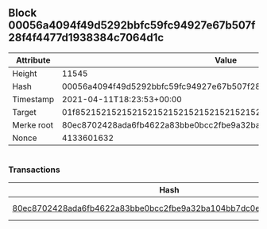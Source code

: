 ## Block 00056a4094f49d5292bbfc59fc94927e67b507f28f4f4477d1938384c7064d1c

Attribute | Value
--- | ---
Height | 11545
Hash | 00056a4094f49d5292bbfc59fc94927e67b507f28f4f4477d1938384c7064d1c
Timestamp | 2021-04-11T18:23:53+00:00
Target | 01f8521521521521521521521521521521521521521521521521521521521521
Merke root | 80ec8702428ada6fb4622a83bbe0bcc2fbe9a32ba104bb7dc0e518120465a056
Nonce | 4133601632

```

```

### Transactions

Hash | Amount
--- | ---
[80ec8702428ada6fb4622a83bbe0bcc2fbe9a32ba104bb7dc0e518120465a056](80ec8702428ada6fb4622a83bbe0bcc2fbe9a32ba104bb7dc0e518120465a056.md) | 10.00000000 SKEPTI 
